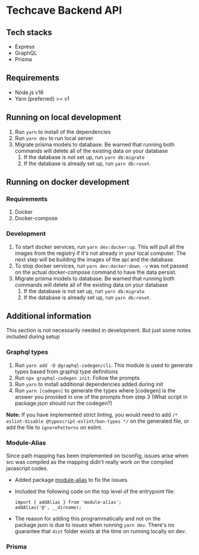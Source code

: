 # Techcave Backend API

## Tech stacks

- Express
- GraphQL
- Prisma

## Requirements

- Node.js v16
- Yarn (preferred) >= v1

## Running on local development

1. Run `yarn` to install of the dependencies
2. Run `yarn dev` to run local server
3. Migrate prisma models to database. Be warned that running both commands will delete all of the existing data on your database
   1. If the database is not set up, run `yarn db:migrate`
   2. If the database is already set up, run `yarn db:reset`.

## Running on docker development

### Requirements

1. Docker
2. Docker-compose

### Development

1. To start docker services, run `yarn dev:docker:up`. This will pull all the images from the registry if it's not already in your local computer. The next step will be building the images of the api and the database.
2. To stop docker services, run `yarn dev:docker:down`. `-v` was not passed on the actual docker-compose command to have the data persist.
3. Migrate prisma models to database. Be warned that running both commands will delete all of the existing data on your database
   1. If the database is not set up, run `yarn db:migrate`
   2. If the database is already set up, run `yarn db:reset`.

## Additional information

This section is not necessarily needed in development. But just some notes included during setup

### Graphql types

1. Run `yarn add -D @graphql-codegen/cli`. This module is used to generate types based from graphql type definitions
2. Run `npx graphql-codegen init`. Follow the prompts
3. Run `yarn` to install additional dependencies added during init
4. Run `yarn [codegen]` to generate the types where [codegen] is the answer you provided in one of the prompts from step 3 (What script in package.json should run the codegen?)

**Note:** If you have implemented strict linting, you would need to add `/* eslint-disable @typescript-eslint/ban-types */` on the generated file, or add the file to `ignorePatterns` on eslint.

### Module-Alias

Since path mapping has been implemented on tsconfig, issues arise when src was compiled as the mapping didn't really work on the compiled javascript codes.

- Added package [module-alias](https://www.npmjs.com/package/module-alias) to fix the issues.

- Included the following code on the top level of the entrypoint file:
  ```
  import { addAlias } from 'module-alias';
  addAlias('@', __dirname);
  ```
- The reason for adding this programmatically and not on the package.json is due to issues when running `yarn dev`. There's no guarantee that `dist` folder exists at the time on running locally on dev.

### Prisma

